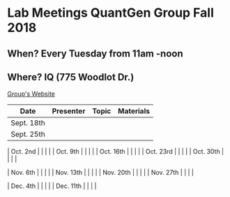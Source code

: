 # Lab Meetings QuantGen Group Fall 2018

## When? Every Tuesday from 11am -noon

## Where? IQ (775 Woodlot Dr.)

[Group's Website](http://quantgen.github.io/)

| Date           | Presenter     |  Topic        |  Materials    |
| -------------  | ------------- | ------------- | ------------- |
| Sept. 18th   |  | |  |
| Sept. 25th   |  | |  |

| Oct. 2nd   |  | |  |
| Oct. 9th   |  | |  |
| Oct. 16th   |  | |  |
| Oct. 23rd  |  | |  |
| Oct. 30th  |  | |  |




| Nov. 6th   |  | |  |
| Nov. 13th   |  | |  |
| Nov. 20th   |  | |  |
| Nov. 27th   |  | |  |


| Dec. 4th   |  | |  |
| Dec. 11th   |  | |  |

